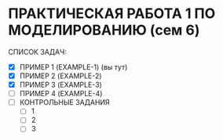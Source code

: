 # ПРАКТИЧЕСКАЯ РАБОТА 1 ПО МОДЕЛИРОВАНИЮ (сем 6)
СПИСОК ЗАДАЧ:
- [x] ПРИМЕР 1 (EXAMPLE-1) (вы тут)
- [x] ПРИМЕР 2 (EXAMPLE-2)
- [x] ПРИМЕР 3 (EXAMPLE-3)
- [ ] ПРИМЕР 4 (EXAMPLE-4)
- [ ] КОНТРОЛЬНЫЕ ЗАДАНИЯ
	- [ ] 1
	- [ ] 2
	- [ ] 3 
